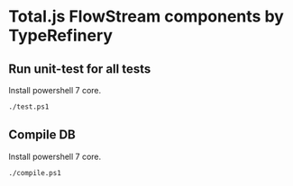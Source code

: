 # Total.js FlowStream components by TypeRefinery

## Run unit-test for all tests

Install powershell 7 core.

```bash
./test.ps1
```

## Compile DB

Install powershell 7 core.

```bash
./compile.ps1
```
